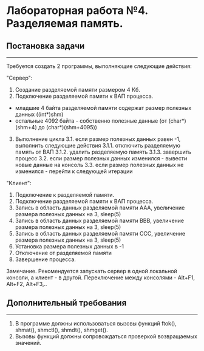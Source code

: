 # Лабораторная работа №4. Разделяемая память.

## Постановка задачи
-----------------
Требуется создать 2 программы, выполняющие следующие действия:

"Сервер":

1. Создание разделяемой памяти размером 4 Кб.
2. Подключение разделяемой памяти к ВАП процесса.
 - младшие 4 байта разделяемой памяти содержат размер полезных данных ((int*)shm)
 - остальные 4092 байта - собственно полезные данные (от (char*)(shm+4) до (char*)(shm+4095))
3. Выполнение цикла
3.1. если размер полезных данных равен -1, выполнить следующие действия
3.1.1. отключить разделяемую память от ВАП
3.1.2. удалить разделяемую память
3.1.3. завершить процесс
3.2. если размер полезных данных изменился - вывести новые данные на консоль
3.3. если размер полезных данных не изменился - перейти к следующей итерации

"Клиент":

1. Подключение к разделяемой памяти.
2. Подключение разделяемой памяти к ВАП процесса.
3. Запись в область данных разделяемой памяти AAA, увеличение размера полезных данных на 3, sleep(5)
4. Запись в область данных разделяемой памяти BBB, увеличение размера полезных данных на 3, sleep(5)
5. Запись в область данных разделяемой памяти CCC, увеличение размера полезных данных на 3, sleep(5)
6. Установка размера полезных данных в -1
7. Отключение от разделяемой памяти
8. Завершение процесса.

Замечание. Рекомендуется запускать сервер в одной локальной консоли, а клиент - в другой.
Переключение между консолями - Alt+F1, Alt+F2, Alt+F3,..

## Дополнительный требования
-------------------------
1. В программе должны использоваться вызовы функций ftok(), shmat(), shmctl(), shmdt(), shmget().
2. Вызовы функций должны сопровождаться проверкой возвращаемых значений.
